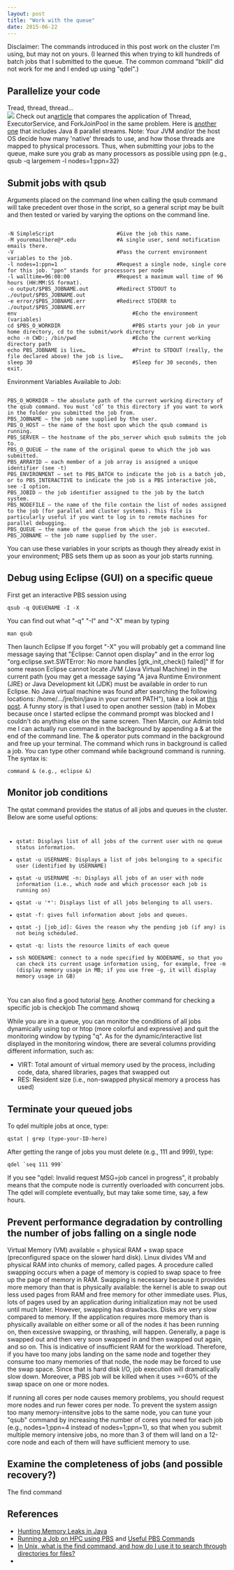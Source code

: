 ```yaml
---
layout: post
title: "Work with the queue"
date: 2015-06-22
---
```

Disclaimer: The commands introduced in this post work on the cluster I'm using, but may not on yours. (I learned this when trying to kill hundreds of batch jobs that I submitted to the queue. The common command "bkill" did not work for me and I ended up using "qdel".)

<h2>Parallelize your code</h2>
Tread, thread, thread...<br/>
<img src="https://cloud.githubusercontent.com/assets/5496192/8731041/b29a9e8a-2bc2-11e5-9d51-f83a51f87408.jpg"/>
Check out an<a href="http://www.omsn.de/blog/how-to-parallelize-loops-with-java-7-fork-join-framework">article</a> that compares the application of Thread, ExecutorService, and ForkJoinPool in the same problem. Here is <a href="http://blog.takipi.com/forkjoin-framework-vs-parallel-streams-vs-executorservice-the-ultimate-benchmark/">another one</a> that includes Java 8 parallel streams.
Note: Your JVM and/or the host OS decide how many 'native' threads to use, and how those threads are mapped to physical processors. Thus, when submitting your jobs to the queue, make sure you grab as many processors as possible using ppn (e.g., qsub -q largemem -l nodes=1:ppn=32)

<h2>Submit jobs with qsub</h2>
Arguments placed on the command line when calling the qsub command will take precedent over those in the script, so a general script may be built and then tested or varied by varying the options on the command line.
<pre><code>
-N SimpleScript                    #Give the job this name.
-M youremailhere@*.edu             #A single user, send notification emails there.
-V                                 #Pass the current environment variables to the job.
-l nodes=1:ppn=1                   #Request a single node, single core for this job. "ppn" stands for processors per node
-l walltime=96:00:00               #Request a maximum wall time of 96 hours (HH:MM:SS format).
-o output/$PBS_JOBNAME.out         #Redirect STDOUT to ./output/$PBS_JOBNAME.out
-e error/$PBS_JOBNAME.err          #Redirect STDERR to ./output/$PBS_JOBNAME.err
env                                     #Echo the environment (variables)
cd $PBS_O_WORKDIR                       #PBS starts your job in your home directory, cd to the submit/work directory
echo -n CWD:; /bin/pwd                  #Echo the current working directory path
echo PBS_JOBNAME is live…               #Print to STDOUT (really, the file declared above) the job is live…
sleep 30                                #Sleep for 30 seconds, then exit.
</code></pre>
Environment Variables Available to Job:
<pre><code>
PBS_O_WORKDIR – the absolute path of the current working directory of the qsub command. You must ‘cd’ to this directory if you want to work in the folder you submitted the job from.
PBS_JOBNAME – the job name supplied by the user.
PBS_O_HOST – the name of the host upon which the qsub command is running.
PBS_SERVER – the hostname of the pbs_server which qsub submits the job to.
PBS_O_QUEUE – the name of the original queue to which the job was submitted.
PBS_ARRAYID – each member of a job array is assigned a unique identifier (see -t)
PBS_ENVIRONMENT – set to PBS_BATCH to indicate the job is a batch job, or to PBS_INTERACTIVE to indicate the job is a PBS interactive job, see -I option.
PBS_JOBID – the job identifier assigned to the job by the batch system.
PBS_NODEFILE – the name of the file contain the list of nodes assigned to the job (for parallel and cluster systems). This file is particularly useful if you want to log in to remote machines for parallel debugging.
PBS_QUEUE – the name of the queue from which the job is executed.
PBS_JOBNAME – the job name supplied by the user.
</code></pre>
You can use these variables in your scripts as though they already exist in your environment; PBS sets them up as soon as your job starts running.

<h2>Debug using Eclipse (GUI) on a specific queue</h2>
First get an interactive PBS session using
<pre><code>qsub -q QUEUENAME -I -X</code></pre>
You can find out what "-q" "-I" and "-X" mean by typing
<pre><code>man qsub</code></pre>
Then launch Eclipse
If you forget "-X" you will probably get a command line message saying that "Eclipse: Cannot open display" and in the error log "org.eclipse.swt.SWTError: No more handles [gtk_init_check() failed]"
If for some reason Eclipse cannot locate JVM (Java Virtual Machine) in the current path (you may get a message saying "A java Runtime Environment (JRE) or Java Development kit (JDK) must be available in order to run Eclipse. No Java virtual machine was found after searching the following locations: /home/.../jre/bin/java in your current PATH"), take a look at <a href="http://stackoverflow.com/questions/2030434/eclipse-no-java-jre-jdk-no-virtual-machine">this post</a>.
A funny story is that I used to open another session (tab) in Mobex because once I started eclipse the command prompt was blocked and I couldn't do anything else on the same screen. Then Marcin, our Admin told me I can actually run command in the background by appending a & at the end of the command line. The & operator puts command in the background and free up your terminal. The command which runs in background is called a job. You can type other command while background command is running. The syntax is:
<pre><code>command & (e.g., eclipse &)</code></pre>
<h2>Monitor job conditions</h2>
The qstat command provides the status of all jobs and queues in the cluster. Below are some useful options:
<pre><code><ul>
<li>qstat: Displays list of all jobs of the current user with no queue status information.</li>
<li>qstat -u USERNAME: Displays a list of jobs belonging to a specific user (identified by USERNAME)</li>
<li>qstat -u USERNAME -n: Displays all jobs of an user with node information (i.e., which node and which processor each job is running on)</li>
<li>qstat -u '*': Displays list of all jobs belonging to all users.</li>
<li>qstat -f: gives full information about jobs and queues.</li>
<li>qstat -j [job_id]: Gives the reason why the pending job (if any) is not being scheduled.</li>
<li>qstat -q: lists the resource limits of each queue</li>
<li>ssh NODENAME: connect to a node specified by NODENAME, so that you can check its current usage information using, for example, free -m (display memory usage in MB; if you use free -g, it will display memory usage in GB)</li>
</ul></code></pre>
You can also find a good tutorial <a href="http://web.mit.edu/longjobs/www/status.html">here</a>.
Another command for checking a specific job is checkjob
The command showq

While you are in a queue, you can monitor the conditions of all jobs dynamically using top or htop (more colorful and expressive) and quit the monitoring window by typing "q". As for the dynamic/interactive list displayed in the monitoring window, there are several columns providing different information, such as:
<ul>
<li>VIRT: Total amount of virtual memory used by the process, including code, data, shared libraries, pages that swapped out</li>
<li>RES: Resident size (i.e., non-swapped physical memory a process has used) </li>
</ul>

<h2>Terminate your queued jobs</h2>
To qdel multiple jobs at once, type:
<pre><code>qstat | grep (type-your-ID-here)</code></pre>
After getting the range of jobs you must delete (e.g., 111 and 999), type:
<pre><code>qdel `seq 111 999`</code></pre>
If you see "qdel: Invalid request MSG=job cancel in progress", it probably means that the compute node is currently overloaded with concurrent jobs. The qdel will complete eventually, but may take some time, say, a few hours.

<h2>Prevent performance degradation by controlling the number of jobs falling on a single node</h2>
Virtual Memory (VM) available = physical RAM + swap space (preconfigured space on the slower hard disk). Linux divides VM and physical RAM into chunks of memory, called pages. A procedure called swapping occurs when a page of memory is copied to
swap space to free up the page of memory in RAM. Swapping is necessary because it provides more memory than that is physically available: the kernel is able to swap out less used pages from RAM and free memory for other immediate uses. Plus, lots of pages used by an application during initialization may not be used until much later. However, swapping has drawbacks. Disks are very slow compared to memory. If the application requires more memory than is physically available on either some or all of the nodes it has been running on, then excessive swapping, or thrashing, will happen. Generally, a page is swapped out and then very soon swapped in and then swapped out again, and so on. This is indicative of insufficient RAM for the workload. Therefore, if you have too many jobs landing on the same node and together they consume too many memories of that node, the node may be forced to use the swap space. Since that is hard disk I/O, job execution will dramatically slow down. Moreover, a PBS job will be killed when it uses >=60% of the swap space on one or more nodes.

If running all cores per node causes memory problems, you should request more nodes and run fewer cores per node. To prevent the system assign too many memory-intensitve jobs to the same node, you can tune your "qsub" command by increasing the number of cores you need for each job (e.g., nodes=1;ppn=4 instead of nodes=1;ppn=1), so that when you submit multiple memory intensive jobs, no more than 3 of them will land on a 12-core node and each of them will have sufficient memory to use.

<h2>Examine the completeness of jobs (and possible recovery?)</h2>
The find command



<h2>References</h2>
<ul>
<li><a href="http://www.toptal.com/java/hunting-memory-leaks-in-java">Hunting Memory Leaks in Java</a></li>
<li><a href="https://hpcc.usc.edu/support/documentation/running-a-job-on-the-hpcc-cluster-using-pbs/">Running a Job on HPC using PBS</a> and <a href="https://hpcc.usc.edu/support/documentation/useful-pbs-commands/">Useful PBS Commands</a></li>
<li><a href="https://kb.iu.edu/d/admm">In Unix, what is the find command, and how do I use it to search through directories for files?</a></li>
<li></li>
</ul>
